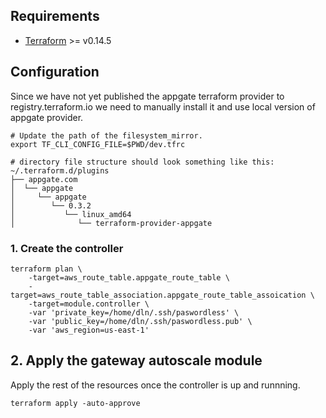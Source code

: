 ## Requirements
- [Terraform](https://www.terraform.io/downloads.html) >= v0.14.5

## Configuration
Since we have not yet published the appgate terraform provider to registry.terraform.io we need to manually install it and use local version of appgate provider.


```
# Update the path of the filesystem_mirror.
export TF_CLI_CONFIG_FILE=$PWD/dev.tfrc
```


```
# directory file structure should look something like this:
~/.terraform.d/plugins
├── appgate.com
│  └── appgate
│     └── appgate
│        └── 0.3.2
│           └── linux_amd64
│              └── terraform-provider-appgate

```


### 1. Create the controller


```
terraform plan \
    -target=aws_route_table.appgate_route_table \
    -target=aws_route_table_association.appgate_route_table_assoication \
    -target=module.controller \
    -var 'private_key=/home/dln/.ssh/paswordless' \
    -var 'public_key=/home/dln/.ssh/paswordless.pub' \
    -var 'aws_region=us-east-1'

```


## 2. Apply the gateway autoscale module
Apply the rest of the resources once the controller is up and runnning.
```
terraform apply -auto-approve
```

